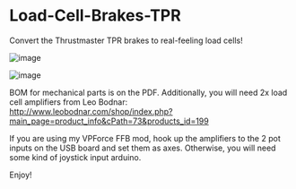 # Load-Cell-Brakes-TPR

Convert the Thrustmaster TPR brakes to real-feeling load cells!

![image](https://github.com/smitty97/Load-Cell-Brakes-TPR/assets/5961071/004986bb-56c8-4460-be96-0d813be3d09a)

![image](https://github.com/smitty97/Load-Cell-Brakes-TPR/assets/5961071/a65edefb-53c0-4487-883a-76234c3930c6)

BOM for mechanical parts is on the PDF.  Additionally, you will need 2x load cell amplifiers from Leo Bodnar:
http://www.leobodnar.com/shop/index.php?main_page=product_info&cPath=73&products_id=199

If you are using my VPForce FFB mod, hook up the amplifiers to the 2 pot inputs on the USB board and set them as axes.  Otherwise, you will need some kind of joystick input arduino.

Enjoy!
